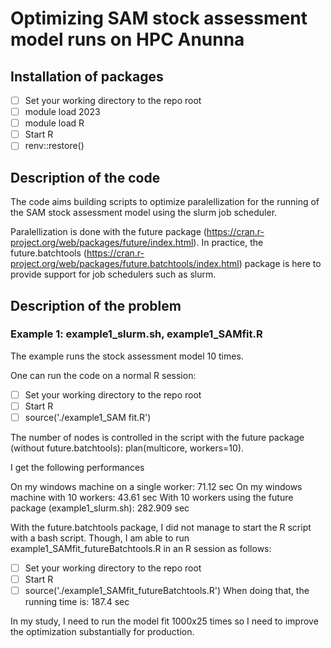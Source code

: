 # Optimizing SAM stock assessment model runs on HPC Anunna

## Installation of packages

- [ ] Set your working directory to the repo root
- [ ] module load 2023
- [ ] module load R
- [ ] Start R
- [ ] renv::restore()

## Description of the code

The code aims building scripts to optimize paralellization for the running of the SAM stock assessment model using the slurm job scheduler.

Paralellization is done with the future package (https://cran.r-project.org/web/packages/future/index.html). In practice, the future.batchtools (https://cran.r-project.org/web/packages/future.batchtools/index.html) package is here to provide support for job schedulers such as slurm.

## Description of the problem

### Example 1: example1_slurm.sh, example1_SAMfit.R
The example runs the stock assessment model 10 times.

One can run the code on a normal R session:

- [ ] Set your working directory to the repo root
- [ ] Start R
- [ ] source('./example1_SAM fit.R')

The number of nodes is controlled in the script with the future package (without future.batchtools): plan(multicore, workers=10).

I get the following performances

On my windows machine on a single worker: 71.12 sec
On my windows machine with 10 workers: 43.61 sec
With 10 workers using the future package (example1_slurm.sh): 282.909 sec

With the future.batchtools package, I did not manage to start the R script with a bash script. Though, I am able to run example1_SAMfit_futureBatchtools.R in an R session as follows:

- [ ] Set your working directory to the repo root
- [ ] Start R
- [ ] source('./example1_SAMfit_futureBatchtools.R')
When doing that, the running time is: 187.4 sec

In my study, I need to run the model fit 1000x25 times so I need to improve the optimization substantially for production.
